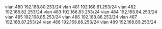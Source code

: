 vlan 480  192.168.80.253/24
vlan 481  192.168.81.253/24
vlan 482  192.168.82.253/24
vlan 483  192.168.83.253/24
vlan 484  192.168.84.253/24
vlan 485  192.168.85.253/24
vlan 486  192.168.86.253/24
vlan 487  192.168.87.253/24
vlan 488  192.168.88.253/24
vlan 489  192.168.89.253/24